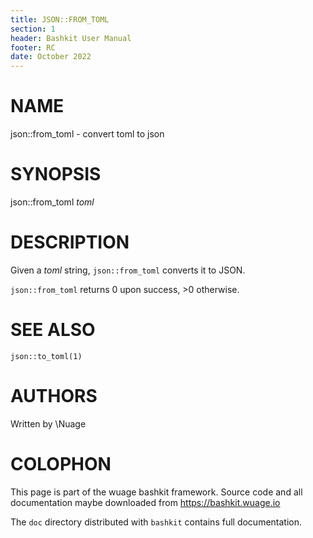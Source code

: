 ```yaml
---
title: JSON::FROM_TOML
section: 1
header: Bashkit User Manual
footer: RC
date: October 2022
---
```


# NAME

json::from_toml - convert toml to json

# SYNOPSIS

json::from_toml *toml*

# DESCRIPTION

Given a *toml* string, `json::from_toml` converts it to JSON.

`json::from_toml` returns 0 upon success, >0 otherwise.

# SEE ALSO

`json::to_toml(1)`

# AUTHORS
Written by \\Nuage

# COLOPHON
This page is part of the wuage bashkit framework. Source code and all
documentation maybe downloaded from <https://bashkit.wuage.io>

The `doc` directory distributed with `bashkit` contains full documentation.
